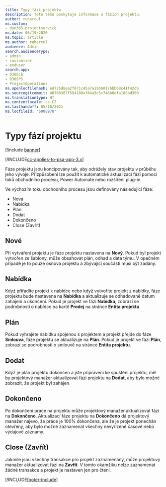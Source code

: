 ```yaml
---
title: Typy fází projektu
description: Toto téma poskytuje informace o fázích projektu.
author: ruhercul
ms.custom:
- dyn365-projectservice
ms.date: 06/19/2020
ms.topic: article
ms.author: ruhercul
audience: Admin
search.audienceType:
- admin
- customizer
- enduser
search.app:
- D365CE
- D365PS
- ProjectOperations
ms.openlocfilehash: ed725d8ea2f671c45a7a19bb017bbb08c41f42db
ms.sourcegitcommit: 40f68387f594180af64a5e5c748b6efa188bd300
ms.translationtype: HT
ms.contentlocale: cs-CZ
ms.lasthandoff: 05/10/2021
ms.locfileid: "6008978"
---
```

# <a name="project-stage-types"></a>Typy fází projektu 

[!include [banner](../includes/psa-now-project-operations.md)]

[!INCLUDE[cc-applies-to-psa-app-3.x](../includes/cc-applies-to-psa-app-3x.md)]

Fáze projektu jsou koncipovány tak, aby odrážely stav projektu v průběhu jeho vývoje. Přizpůsobení lze použít k automatické aktualizaci fází pomocí toků obchodního procesu, Power Automate nebo rozšíření plug-in.

Ve výchozím toku obchodního procesu jsou definovány následující fáze:

- Nová
- Nabídka
- Plán
- Dodat
- Dokončeno
- Close (Zavřít) 

## <a name="new"></a>Nové

Při vytváření projektu je fáze projektu nastavena na **Nový**. Pokud byl projekt vytvořen ze šablony, může obsahovat plán, odhad a data týmu. V opačném případě je to pouze osnova projektu a zbývající součásti musí být zadány.

## <a name="quote"></a>Nabídka

Když přiřadíte projekt k nabídce nebo když vytvoříte projekt z nabídky, fáze projektu bude nastavena na **Nabídka** a aktualizuje se odhadované datum zahájení a ukončení. Pokud je projekt ve fázi **Nabídka**, zobrazí se podrobnosti o nabídce na kartě **Prodej** na stránce **Entita projektu**.

## <a name="plan"></a>Plán

Pokud vyhrajete nabídku spojenou s projektem a projekt přejde do fáze **Smlouva**, fáze projektu se aktualizuje na **Plán**. Pokud je projekt ve fázi **Plán**, zobrazí se podrobnosti o smlouvě na stránce **Entita projektu**.

## <a name="deliver"></a>Dodat

Když je plán projektu dokončen a jste připraveni ke spuštění projektu, měl by projektový manažer aktualizovat fázi projektu na **Dodat**, aby bylo možné zobrazit, že projekt byl zahájen.

## <a name="complete"></a>Dokončeno 

Po dokončení práce na projektu může projektový manažer aktualizovat fázi na **Dokončeno**. Aktualizací fáze projektu na **Dokončeno** dá projektový manažer najevo, že práce je 100% dokončena, ale že je projekt ponechán otevřený, aby bylo možné zaznamenat všechny nevyřízené časové nebo výdajové záznamy.

## <a name="close"></a>Close (Zavřít)

Jakmile jsou všechny transakce pro projekt zaznamenány, může projektový manažer aktualizovat fázi na **Zavřít**. V tomto okamžiku nelze zaznamenat žádné transakce a projekt je nastaven jen pro čtení.


[!INCLUDE[footer-include](../includes/footer-banner.md)]